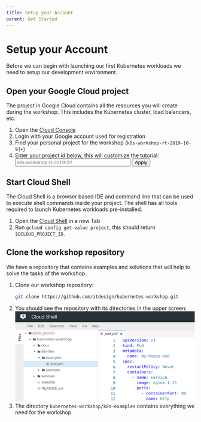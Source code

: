 ```yaml
---
title: Setup your Account
parent: Get Started
---
```


# Setup your Account

Before we can begin with launching our first Kubernetes workloads we need to setup our development environment.

## Open your Google Cloud project

The project in Google Cloud contains all the resources you will create during the workshop. This includes the Kubernetes cluster, load balancers, etc.

1. Open the [Cloud Console](https://console.cloud.google.com)
2. Login with your Google account used for registration
3. Find your personal project for the workshop (`k8s-workshop-rt-2019-[0-9]+`)
4. <div class="customization">
   Enter your project id below, this will customize the tutorial:<br>
   <input id="gcloud-project-id" placeholder="k8s-workshop-rt-2019-22" style="width:300px"> <button id="gcloud-project-id-apply">Apply</button>
   </div>

## Start Cloud Shell

The Cloud Shell is a browser based IDE and command line that can be used to execute shell commands inside your project.
The shell has all tools required to launch Kubernetes workloads pre-installed.

1. Open the [Cloud Shell](https://console.cloud.google.com/cloudshell/editor?project=$GCLOUD_PROJECT_ID) in a new Tab
2. Run `gcloud config get-value project`, this should return `$GCLOUD_PROJECT_ID`.

## Clone the workshop repository

We have a repository that contains examples and solutions that will help to solve the tasks of the workshop.

1. Clone our workshop repository:
   ```bash
   git clone https://github.com/itdesign/kubernetes-workshop.git
   ```
2. You should see the repository with its directories in the upper screen:
   ![Screenshot of workspace files in cloud shell](01-workspace-files.png)
3. The directory `kubernetes-workshop/k8s-examples` contains everything we need for the workshop.

